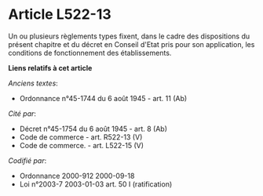 # Article L522-13

Un ou plusieurs règlements types fixent, dans le cadre des dispositions du présent chapitre et du décret en Conseil d'Etat
pris pour son application, les conditions de fonctionnement des établissements.

**Liens relatifs à cet article**

_Anciens textes_:

  - Ordonnance n°45-1744 du 6 août 1945 - art. 11 (Ab)

_Cité par_:

  - Décret n°45-1754 du 6 août 1945 - art. 8 (Ab)
  - Code de commerce - art. R522-13 (V)
  - Code de commerce. - art. L522-15 (V)

_Codifié par_:

  - Ordonnance 2000-912 2000-09-18
  - Loi n°2003-7 2003-01-03 art. 50 I (ratification)
